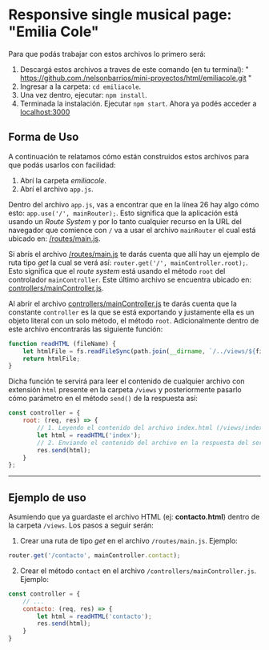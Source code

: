 # Responsive single musical page: "Emilia Cole"

Para que podás trabajar con estos archivos lo primero será:

1. Descargá estos archivos a traves de este comando (en tu terminal): " https://github.com./nelsonbarrios/mini-proyectos/html/emiliacole.git "
2. Ingresar a la carpeta: `cd emiliacole`.
3. Una vez dentro, ejecutar: `npm install`.
4. Terminada la instalación. Ejecutar `npm start`. Ahora ya podés acceder a [localhost:3000](http://localhost:3000)

## Forma de Uso

A continuación te relatamos cómo están construidos estos archivos para que podás usarlos con facilidad:

1. Abrí la carpeta *emiliacole*.
2. Abrí el archivo `app.js`.

Dentro del archivo `app.js`, vas a encontrar que en la línea 26 hay algo cómo esto: `app.use('/', mainRouter);`. Esto significa que la aplicación está usando un *Route System* y por lo tanto cualquier recurso en la URL del navegador que comience con `/` va a usar el archivo `mainRouter` el cual está ubicado en: [/routes/main.js](/routes/main.js).

Si abrís el archivo [/routes/main.js](/routes/main.js) te darás cuenta que allí hay un ejemplo de ruta tipo *get* la cual se verá así: `router.get('/', mainController.root);`. Esto significa que el *route system* está usando el método `root` del controlador `mainController`. Este último archivo se encuentra ubicado en: [controllers/mainController.js](controllers/mainController.js).

Al abrir el archivo [controllers/mainController.js](controllers/mainController.js) te darás cuenta que la constante `controller` es la que se está exportando y justamente ella es un objeto literal con un solo método, el método `root`. Adicionalmente dentro de este archivo encontrarás las siguiente función:

```js
function readHTML (fileName) {
	let htmlFile = fs.readFileSync(path.join(__dirname, `/../views/${fileName}.html`), 'utf-8');
	return htmlFile;
}
```

Dicha función te servirá para leer el contenido de cualquier archivo con extensión `html` presente en la carpeta `/views` y posteriormente pasarlo cómo parámetro en el método `send()` de la respuesta así:

```js
const controller = {
	root: (req, res) => {
		// 1. Leyendo el contenido del archivo index.html (/views/index.html)
		let html = readHTML('index'); 
		// 2. Enviando el contenido del archivo en la respuesta del servidor
		res.send(html);
	}
};
```

---

## Ejemplo de uso

Asumiendo que ya guardaste el archivo HTML (ej: **contacto.html**) dentro de la carpeta `/views`. Los pasos a seguir serán:

1. Crear una ruta de tipo *get* en el archivo `/routes/main.js`. Ejemplo:
```js
router.get('/contacto', mainController.contact);
```

2. Crear el método `contact` en el archivo `/controllers/mainController.js`. Ejemplo:
```js
const controller = {
	// ...
	contacto: (req, res) => {
		let html = readHTML('contacto');
		res.send(html);
	}
}
```